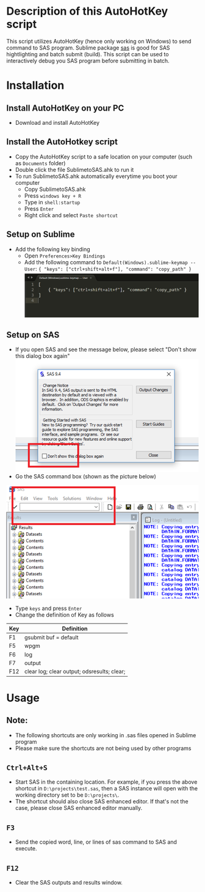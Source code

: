 # Description of this AutoHotKey script
This script utilizes AutoHotKey (hence only working on Windows) to send command to SAS program. Sublime package [sas](https://github.com/rpardee/sas) is good for SAS hightlighting and batch submit (build). This script can be used to interactively debug you SAS program before submitting in batch.

# Installation
## Install AutoHotKey on your PC
* Download and install AutoHotKey
## Install the AutoHotkey script
* Copy the AutoHotKey script to a safe location on your computer (such as ```Documents``` folder)
* Double click the file SublimetoSAS.ahk to run it
* To run SublimetoSAS.ahk automatically everytime you boot your computer
    - Copy SublimetoSAS.ahk
    - Press ```windows key + R```
    - Type in ```shell:startup```
    - Press ```Enter```
    - Right click and select ```Paste shortcut```

## Setup on Sublime
* Add the following key binding
	- Open ```Preferences>Key Bindings```
	- Add the following command to ```Default(Windows).sublime-keymap -- User```: ```{ "keys": ["ctrl+shift+alt+f"], "command": "copy_path" }```
![sublime copy_path](./pictures/sublime_copypath.png)

## Setup on SAS
* If you open SAS and see the message below, please select "Don't show this dialog box again"
![SAS start dialog box](pictures/sas_start.png)
* Go the SAS command box (shown as the picture below)

![Position of the command box](./pictures/sas_command_box.png)

* Type ```keys``` and press ```Enter```
* Change the definition of Key as follows

| Key | Definition |
|---|---|
| F1 | gsubmit buf = default|
| F5 | wpgm|
| F6 | log|
| F7 | output|
| F12 | clear log; clear output; odsresults; clear;|


# Usage
## Note:
* The following shortcuts are only working in .sas files opened in Sublime program
* Please make sure the shortcuts are not being used by other programs

## ```Ctrl+Alt+S```
* Start SAS in the containing location. For example, if you press the above shortcut in ```D:\projects\test.sas```, then a SAS instance will open with the working directory set to be ```D:\projects\```.
* The shortcut should also close SAS enhanced editor. If that's not the case, please close SAS enhanced editor manually.

## ```F3```
* Send the copied word, line, or lines of sas command to SAS and execute.

## ```F12```
* Clear the SAS outputs and results window.


